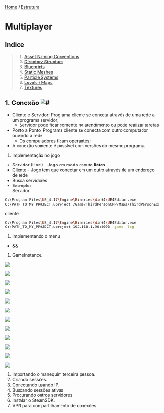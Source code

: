 [Home](https://myerco.github.io/unreal-engine) / [Estrutura](https://myerco.github.io/unreal-engine/1-estrutura.html)
# Multiplayer

<a name="toc"></a>
## Índice

> 1. [Asset Naming Conventions](#anc)
> 1. [Directory Structure](#structure)
> 1. [Blueprints](#bp)
> 1. [Static Meshes](#s)
> 1. [Particle Systems](#ps)
> 1. [Levels / Maps](#levels)
> 1. [Textures](#textures)

<a name="anc"></a>
<a name="1"></a>
## 1. Conexão ![#](https://img.shields.io/badge/lint-partial_support-yellow.svg)

  - Cliente e Servidor: Programa cliente se conecta através de uma rede a um programa servidor;
    - Servidor pode ficar somente no atendimento ou pode realizar tarefas
  - Ponto a Ponto: Programa cliente se conecta com outro computador ouvindo a rede
    - Os computadores ficam operantes;
  - A conexão somente é possível com versões do mesmo programa.
1. Implementação no jogo
  - Servidor (Host) - Jogo em modo escuta **listen**
  - Cliente - Jogo tem que conectar em um outro através de um endereço de rede
  - Busca servidores
  - Exemplo:  
  Servidor
  ```sh
  C:\Program Files\UE_4.17\Engine\Binaries\Win64\UE4Editor.exe
  C:\PATH_TO_MY_PROJECT.uproject /Game/ThirdPersonCPP/Maps/ThirdPersonExampleMap -server -log -port=8003
  ```
  cliente
  ```sh
  C:\Program Files\UE_4.17\Engine\Binaries\Win64\UE4Editor.exe
C:\PATH_TO_MY_PROJECT.uproject 192.168.1.90:8003 -game -log
  ```
1. Implementando o menu
  - &&
1. GameInstance.


![](../imagens/multiplayer/multiplayer1.png)

![](../imagens/multiplayer/multiplayer2.png)

![](../imagens/multiplayer/multiplayer3.png)

![](../imagens/multiplayer/multiplayer4.png)

![](../imagens/multiplayer/multiplayer5.png)

![](../imagens/multiplayer/multiplayer6.png)

![](../imagens/multiplayer/multiplayer7.png)

![](../imagens/multiplayer/multiplayer8.png)

![](../imagens/multiplayer/multiplayer9.png)

![](../imagens/multiplayer/multiplayer10.png)

![](../imagens/multiplayer/multiplayer11.png)

![](../imagens/multiplayer/multiplayer12.png)

1. Importando o manequim terceira pessoa.
1. Criando sessões.
1. Conectando usando IP.
1. Buscando sessões ativas
1. Procurando outros servidores
1. Instalar o SteamSDK.
1. VPN para compartilhamento de conexões
